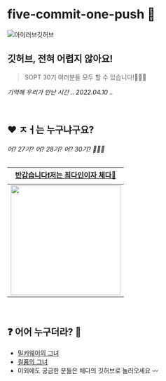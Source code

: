 # five-commit-one-push 🌱
![아이러브깃허브](https://user-images.githubusercontent.com/68318945/162613763-491d0d76-90d5-4342-baff-73eb07fe4267.png)

## 깃허브, 전혀 어렵지 않아요!
> SOPT 30기 여러분들 모두 할 수 있습니다!🧚🏻‍♀️

*기억해 우리가 만난 시간 .. 2022.04.10 ..*

<br>

## ❤️ ㅈㅓ는 누구냐구요?
######  어? 27기? 어? 28기? 어? 30기? 🤫🤐🔫
|               [반갑습니다❗️저는 최다인이자 체다💛](https://github.com/Chedda98)         |
| :----------------------------------------------------------: |
| <img src="https://user-images.githubusercontent.com/68318945/124396405-49c39080-dd44-11eb-92ef-49d598444107.png" height="250" /> |

<br>

## ❓ 어어 누구더라? 🤔

- [밀키웨이의 그녀](https://linktr.ee/milkyway_official)
- [컬퓸의 그녀](https://www.colfume.co.kr/)
- 이외에도 궁금한 분들은 체다의 깃허브로 놀러오세요 〰

<br>
